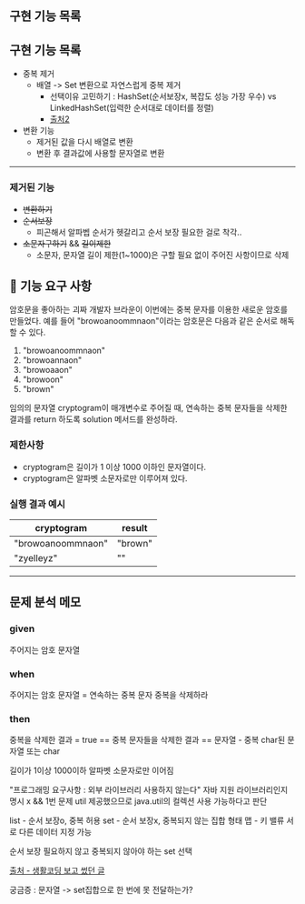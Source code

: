 ## 구현 기능 목록

## 구현 기능 목록

- 중복 제거
  - 배열 -> Set 변환으로 자연스럽게 중복 제거
    - 선택이유 고민하기 : HashSet(순서보장x, 복잡도 성능 가장 우수) vs LinkedHashSet(입력한 순서대로 데이터를 정렬)
    - [출처2](http://kwseo.github.io/2015/09/24/time-complexity-about-collections/)
- 변환 기능
  - 제거된 값을 다시 배열로 변환
  - 변환 후 결과값에 사용할 문자열로 변환

  

---
### 제거된 기능
- ~~변환하기~~
- ~~순서보장~~
  - 피곤해서 알파벱 순서가 헷갈리고 순서 보장 필요한 걸로 착각..
- ~~소문자구하기~~ && ~~길이제한~~
  - 소문자, 문자열 길이 제한(1~1000)은 구할 필요 없이 주어진 사항이므로 삭제

## 🚀 기능 요구 사항

암호문을 좋아하는 괴짜 개발자 브라운이 이번에는 중복 문자를 이용한 새로운 암호를 만들었다. 예를 들어 "browoanoommnaon"이라는 암호문은 다음과 같은 순서로 해독할 수 있다.

1. "browoanoommnaon"
2. "browoannaon"
3. "browoaaon"
4. "browoon"
5. "brown"

임의의 문자열 cryptogram이 매개변수로 주어질 때, 연속하는 중복 문자들을 삭제한 결과를 return 하도록 solution 메서드를 완성하라.

### 제한사항

- cryptogram은 길이가 1 이상 1000 이하인 문자열이다.
- cryptogram은 알파벳 소문자로만 이루어져 있다.

### 실행 결과 예시

| cryptogram | result |
| --- | --- |
| "browoanoommnaon" | "brown" |
| "zyelleyz" | "" |


---

## 문제 분석 메모

### given
주어지는 암호 문자열

### when
주어지는 암호 문자열 = 연속하는 중복 문자
중복을 삭제하라

###  then
중복을 삭제한 결과 = true
== 중복 문자들을 삭제한 결과
== 문자열 - 중복 char된 문자열 또는 char

길이가 1이상 1000이하
알파벳 소문자로만 이어짐

"프로그래밍 요구사항 : 외부 라이브러리 사용하지 않는다"
자바 지원 라이브러리인지 명시 x && 1번 문제 util 제공했으므로
java.util의 컬렉션 사용 가능하다고 판단

list - 순서 보장o, 중복 허용
set - 순서 보장x, 중복되지 않는 집합 형태
맵 - 키 밸류 서로 다른 데이터 지정 가능

순서 보장 필요하지 않고 중복되지 않아야 하는 set 선택

[출처 - 생활코딩 보고 썼던 글](https://velog.io/@urtimeislimited/컬렉션-프레임워크)

궁금증 : 문자열 -> set집합으로 한 번에 못 전달하는가?

